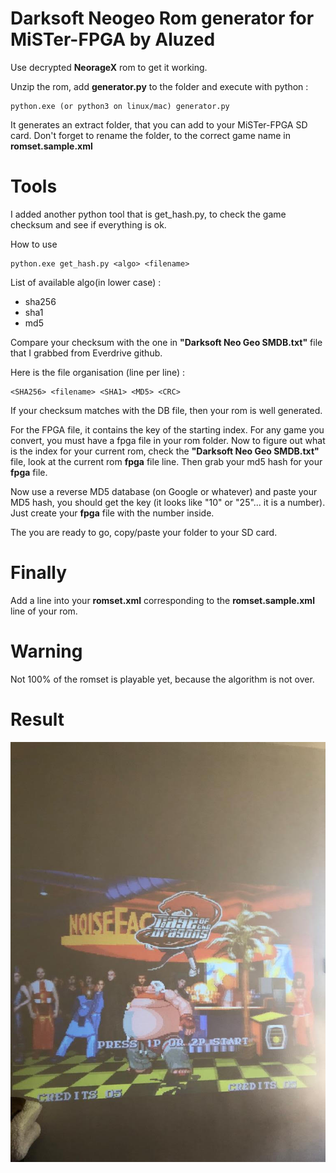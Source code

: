 # Darksoft Neogeo Rom generator for MiSTer-FPGA by Aluzed

Use decrypted **NeorageX** rom to get it working. 

Unzip the rom, add **generator.py** to the folder and execute with python : 
```
python.exe (or python3 on linux/mac) generator.py
```

It generates an extract folder, that you can add to your MiSTer-FPGA SD card.
Don't forget to rename the folder, to the correct game name in **romset.sample.xml**

# Tools

I added another python tool that is get_hash.py, to check the game checksum and see if everything is ok.

How to use 

```
python.exe get_hash.py <algo> <filename>
```

List of available algo(in lower case) : 
* sha256
* sha1 
* md5

Compare your checksum with the one in **"Darksoft Neo Geo SMDB.txt"** file that I grabbed from Everdrive github.

Here is the file organisation (line per line) : 
```
<SHA256> <filename> <SHA1> <MD5> <CRC>
```

If your checksum matches with the DB file, then your rom is well generated.

For the FPGA file, it contains the key of the starting index. For any game you convert, you must have a fpga file in your rom folder. 
Now to figure out what is the index for your current rom, check the **"Darksoft Neo Geo SMDB.txt"** file, look at the current rom **fpga** file line.
Then grab your md5 hash for your **fpga** file. 

Now use a reverse MD5 database (on Google or whatever) and paste your MD5 hash, you should get the key (it looks like "10" or "25"... it is a number).
Just create your **fpga** file with the number inside.

The you are ready to go, copy/paste your folder to your SD card.

# Finally

Add a line into your **romset.xml** corresponding to the **romset.sample.xml** line of your rom.

# Warning

Not 100% of the romset is playable yet, because the algorithm is not over.

# Result

![Me playing](https://raw.githubusercontent.com/aluzed/MiSTer-Neogeo-Rom-Decrypter/master/preview.jpg)
